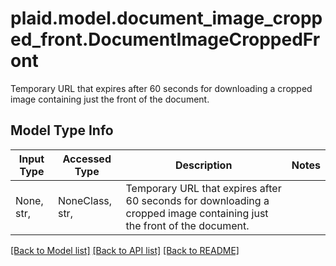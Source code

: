 # plaid.model.document_image_cropped_front.DocumentImageCroppedFront

Temporary URL that expires after 60 seconds for downloading a cropped image containing just the front of the document.

## Model Type Info
Input Type | Accessed Type | Description | Notes
------------ | ------------- | ------------- | -------------
None, str,  | NoneClass, str,  | Temporary URL that expires after 60 seconds for downloading a cropped image containing just the front of the document. | 

[[Back to Model list]](../../README.md#documentation-for-models) [[Back to API list]](../../README.md#documentation-for-api-endpoints) [[Back to README]](../../README.md)

